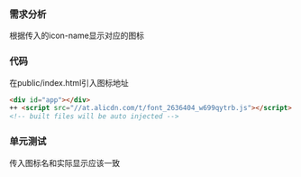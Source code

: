 ### 需求分析

根据传入的icon-name显示对应的图标

### 代码

在public/index.html引入图标地址

```html
<div id="app"></div>
++ <script src="//at.alicdn.com/t/font_2636404_w699qytrb.js"></script>
<!-- built files will be auto injected -->
```

### 单元测试

传入图标名和实际显示应该一致